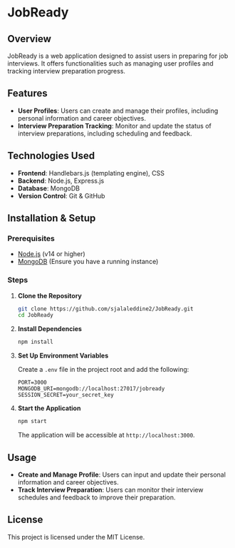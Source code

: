 # JobReady

## Overview

JobReady is a web application designed to assist users in preparing for job interviews. It offers functionalities such as managing user profiles and tracking interview preparation progress.

## Features

- **User Profiles**: Users can create and manage their profiles, including personal information and career objectives.
- **Interview Preparation Tracking**: Monitor and update the status of interview preparations, including scheduling and feedback.

## Technologies Used

- **Frontend**: Handlebars.js (templating engine), CSS
- **Backend**: Node.js, Express.js
- **Database**: MongoDB
- **Version Control**: Git & GitHub

## Installation & Setup

### Prerequisites

- [Node.js](https://nodejs.org/) (v14 or higher)
- [MongoDB](https://www.mongodb.com/) (Ensure you have a running instance)

### Steps

1. **Clone the Repository**

   ```bash
   git clone https://github.com/sjalaleddine2/JobReady.git
   cd JobReady
   ```

2. **Install Dependencies**

   ```bash
   npm install
   ```

3. **Set Up Environment Variables**

   Create a `.env` file in the project root and add the following:

   ```env
   PORT=3000
   MONGODB_URI=mongodb://localhost:27017/jobready
   SESSION_SECRET=your_secret_key
   ```

4. **Start the Application**

   ```bash
   npm start
   ```

   The application will be accessible at `http://localhost:3000`.

## Usage

- **Create and Manage Profile**: Users can input and update their personal information and career objectives.
- **Track Interview Preparation**: Users can monitor their interview schedules and feedback to improve their preparation.

## License

This project is licensed under the MIT License.


